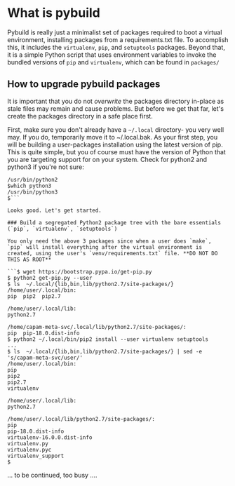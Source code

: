 # What is pybuild

Pybuild is really just a minimalist set of packages required to boot a virtual environment, installing packages from a requirements.txt file. To accomplish this, it includes the `virtualenv`, `pip`, and `setuptools` packages. Beyond that, it is a simple Python script that uses environment variables to invoke the bundled versions of `pip` and `virtualenv`, which can be found in `packages/`

## How to upgrade pybuild packages

It is important that you do not *overwrite* the packages directory in-place as stale files may remain and cause problems. But before we get that far, let's create the packages directory in a safe place first.

First, make sure you don't already have a `~/.local` directory- you very well may. If you do, temporarily move it to ~/.local.bak. As your first step, you will be building a user-packages installation using the latest version of pip. This is quite simple, but you of course must have the version of Python that you are targeting support for on your system. Check for python2 and python3 if you're not sure:

```$ which python2
/usr/bin/python2
$which python3
/usr/bin/python3
$```

Looks good. Let's get started.

### Build a segregated Python2 package tree with the bare essentials (`pip`, `virtualenv`, `setuptools`)

You only need the above 3 packages since when a user does `make`, `pip` will install everything after the virtual environment is created, using the user's `venv/requirements.txt` file. **DO NOT DO THIS AS ROOT**

```$ wget https://bootstrap.pypa.io/get-pip.py
$ python2 get-pip.py --user
$ ls  ~/.local/{lib,bin,lib/python2.7/site-packages/}
/home/user/.local/bin:
pip  pip2  pip2.7

/home/user/.local/lib:
python2.7

/home/capam-meta-svc/.local/lib/python2.7/site-packages/:
pip  pip-18.0.dist-info
$ python2 ~/.local/bin/pip2 install --user virtualenv setuptools
...
$ ls  ~/.local/{lib,bin,lib/python2.7/site-packages/} | sed -e 's/capam-meta-svc/user/'
/home/user/.local/bin:
pip
pip2
pip2.7
virtualenv

/home/user/.local/lib:
python2.7

/home/user/.local/lib/python2.7/site-packages/:
pip
pip-18.0.dist-info
virtualenv-16.0.0.dist-info
virtualenv.py
virtualenv.pyc
virtualenv_support
$
```

... to be continued, too busy ....
